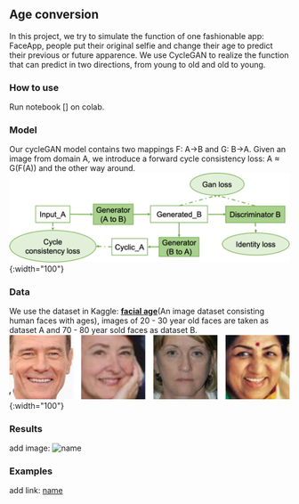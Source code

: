 ##  Age conversion
In this project, we try to simulate the function of one fashionable app: FaceApp, people put their original selfie and change their age to predict their previous or future apparence. We use  CycleGAN to realize the function that can predict in two directions, from young to old and old to young.

### How to use
Run notebook [] on colab.

### Model
Our cycleGAN model contains two mappings F: A->B and G: B->A. Given an image from domain A, we introduce a forward cycle consistency loss: A ≈ G(F(A)) and the other way around.
![image](https://github.com/JingC123/Age-Conversion/blob/main/imgs/cycle_gan.png/){:width="100"}

### Data
We use the dataset in Kaggle: [**facial age**](https://www.kaggle.com/frabbisw/facial-age)(An image dataset consisting human faces with ages), images of 20 - 30 year old faces are taken as dataset A and 70 - 80 year sold faces as dataset B.
![image](https://github.com/JingC123/Age-Conversion/blob/main/imgs/dataset.png/){:width="100"}

### Results

add image: ![name](link)

### Examples

add link:  [name](link)





